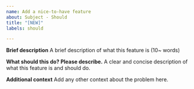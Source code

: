 ```yaml
---
name: Add a nice-to-have feature
about: Subject - Should
title: "[NEW]"
labels: should

---
```


**Brief description**
A brief description of what this feature is (10~ words)

**What should this do? Please describe.**
A clear and concise description of what this feature is and should do.

**Additional context**
Add any other context about the problem here.
